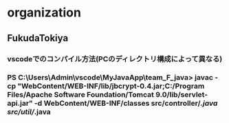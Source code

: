 # organization

## FukudaTokiya


### vscodeでのコンパイル方法(PCのディレクトリ構成によって異なる)
### PS C:\Users\Admin\vscode\MyJavaApp\team_F_java> javac -cp "WebContent/WEB-INF/lib/jbcrypt-0.4.jar;C:/Program Files/Apache Software Foundation/Tomcat 9.0/lib/servlet-api.jar" -d WebContent/WEB-INF/classes src/controller/*.java src/util/*.java
